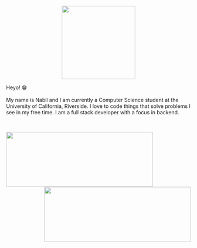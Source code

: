 <p align="center">
  <img height="200" src="https://i.pinimg.com/originals/5e/78/af/5e78affab2547d678e4c5458dd931381.gif"/>
</p>

Heyo! 😁 
<br/><br/>
My name is Nabil and I am currently a Computer Science student at the University of California, Riverside. I love to code things that solve problems I see in my free time. I am a full stack developer with a focus in backend.  
<!-- Here you can see the languages I use the most!  
[![Top Langs](https://github-readme-stats.vercel.app/api/top-langs/?username=nabil-k&theme=tokyonight)](https://github.com/nabil-k/github-readme-stats) -->
<br/>

<p align="middle">
  <img align="left" width="400" height="150" src="https://github-readme-stats.vercel.app/api?username=nabil-k&show_icons=true&theme=tokyonight&include_all_commits=true&count_private=true"/>
  <img align="right" width="400" height="150" src="https://github-readme-stats.vercel.app/api/top-langs/?username=nabil-k&layout=compact&theme=tokyonight&hide=Tcl,CSS&include_all_commits=true&count_private=true"/>
</p>


<!--
**nabil-k/nabil-k** is a ✨ _special_ ✨ repository because its `README.md` (this file) appears on your GitHub profile.
Here are some ideas to get you started:

- 🔭 I’m currently working on ...
- 🌱 I’m currently learning ...
- 👯 I’m looking to collaborate on ...
- 🤔 I’m looking for help with ...
- 💬 Ask me about ...
- 📫 How to reach me: ...
- 😄 Pronouns: ...
- ⚡ Fun fact: ...
-->
